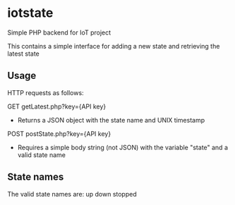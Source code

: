 # iotstate
Simple PHP backend for IoT project

This contains a simple interface for adding a new state and retrieving the latest state

## Usage
HTTP requests as follows:

GET getLatest.php?key={API key}
  - Returns a JSON object with the state name and UNIX timestamp

POST postState.php?key={API key}
  - Requires a simple body string (not JSON) with the variable "state" and a valid state name
  
## State names
The valid state names are:
up
down
stopped
